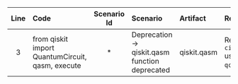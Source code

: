 | Line | Code | Scenario Id | Scenario | Artifact | Refactoring |
| :-: | :- | :-: | :- | :- | :- |
| 3 | from qiskit import QuantumCircuit, qasm, execute | * | Deprecation -> qiskit.qasm function deprecated | qiskit.qasm | Replace with `circuit.qasm()` usage (e.g., `qc.qasm()`). |
